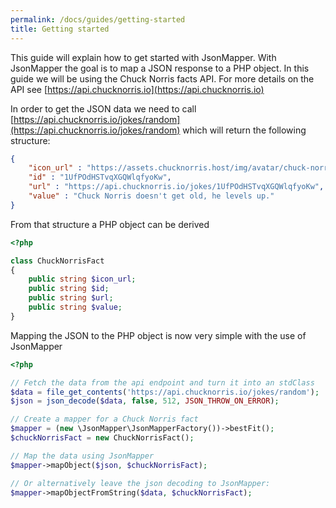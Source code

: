 ```yaml
---
permalink: /docs/guides/getting-started
title: Getting started
---
```


This guide will explain how to get started with JsonMapper. With JsonMapper the goal is to map a JSON response to a PHP object. 
In this guide we will be using the Chuck Norris facts API. For more details on the API see [https://api.chucknorris.io](https://api.chucknorris.io)

In order to get the JSON data we need to call [https://api.chucknorris.io/jokes/random](https://api.chucknorris.io/jokes/random) which will return the following
structure:
```json
{
    "icon_url" : "https://assets.chucknorris.host/img/avatar/chuck-norris.png",
    "id" : "1UfPOdHSTvqXGQWlqfyoKw",
    "url" : "https://api.chucknorris.io/jokes/1UfPOdHSTvqXGQWlqfyoKw",
    "value" : "Chuck Norris doesn't get old, he levels up."
}
```

From that structure a PHP object can be derived
```php
<?php

class ChuckNorrisFact
{
    public string $icon_url;
    public string $id;
    public string $url;
    public string $value;
}
``` 

Mapping the JSON to the PHP object is now very simple with the use of JsonMapper
```php
<?php

// Fetch the data from the api endpoint and turn it into an stdClass
$data = file_get_contents('https://api.chucknorris.io/jokes/random');
$json = json_decode($data, false, 512, JSON_THROW_ON_ERROR);

// Create a mapper for a Chuck Norris fact
$mapper = (new \JsonMapper\JsonMapperFactory())->bestFit();
$chuckNorrisFact = new ChuckNorrisFact();

// Map the data using JsonMapper
$mapper->mapObject($json, $chuckNorrisFact);

// Or alternatively leave the json decoding to JsonMapper:
$mapper->mapObjectFromString($data, $chuckNorrisFact);
```
